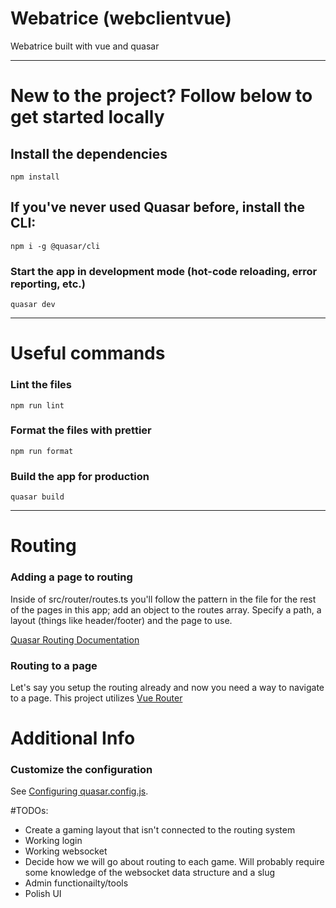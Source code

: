 # Webatrice (webclientvue)

Webatrice built with vue and quasar

---

# New to the project? Follow below to get started locally

## Install the dependencies

```terminal
npm install
```

## If you've never used Quasar before, install the CLI:

```terminal
npm i -g @quasar/cli
```

### Start the app in development mode (hot-code reloading, error reporting, etc.)

```terminal
quasar dev
```

---

# Useful commands

### Lint the files

```terminal
npm run lint
```

### Format the files with prettier

```terminal
npm run format
```

### Build the app for production

```terminal
quasar build
```

---

# Routing

### Adding a page to routing

Inside of src/router/routes.ts you'll follow the pattern in the file for the rest of the pages in this app; add an object to the routes array. Specify a path, a layout (things like header/footer) and the page to use.

[Quasar Routing Documentation](https://quasar.dev/layout/routing-with-layouts-and-pages)

### Routing to a page

Let's say you setup the routing already and now you need a way to navigate to a page. This project utilizes [Vue Router](https://router.vuejs.org/guide/advanced/composition-api)

# Additional Info

### Customize the configuration

See [Configuring quasar.config.js](https://v2.quasar.dev/quasar-cli-vite/quasar-config-js).

#TODOs:

- Create a gaming layout that isn't connected to the routing system
- Working login
- Working websocket
- Decide how we will go about routing to each game. Will probably require some knowledge of the websocket data structure and a slug
- Admin functionailty/tools
- Polish UI
